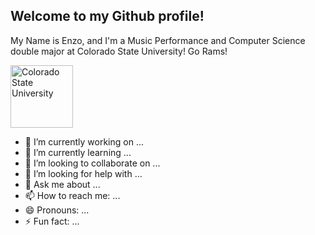 ## Welcome to my Github profile! 

 My Name is Enzo, and I'm a Music Performance and Computer Science double major at Colorado State University! Go Rams!

<img src="https://www.engr.colostate.edu/wp-content/uploads/2017/11/CSU-Ram-357.png" alt="Colorado State University" width="100">

- 🔭 I’m currently working on ...
- 🌱 I’m currently learning ...
- 👯 I’m looking to collaborate on ...
- 🤔 I’m looking for help with ...
- 💬 Ask me about ...
- 📫 How to reach me: ...
- 😄 Pronouns: ...
- ⚡ Fun fact: ...

